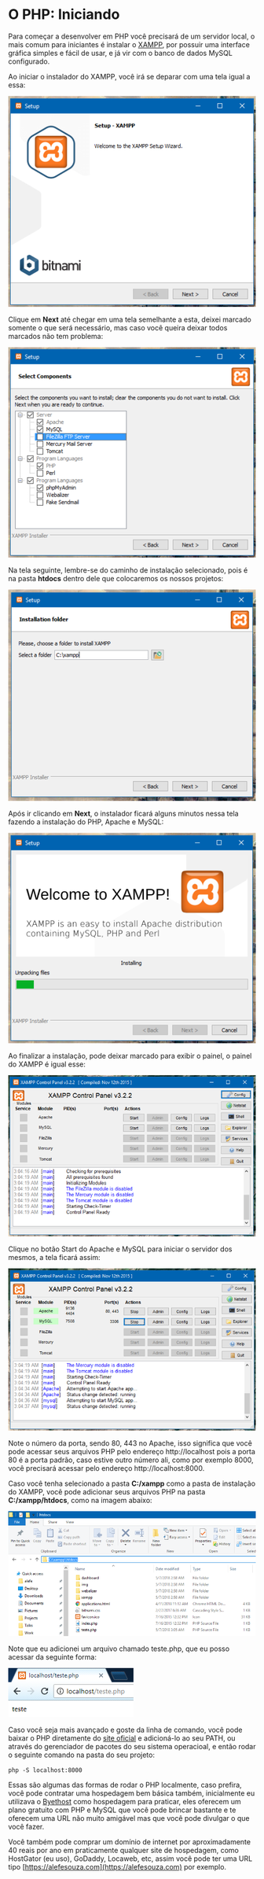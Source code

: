 # O PHP: Iniciando

Para começar a desenvolver em PHP você precisará de um servidor local, o mais comum para iniciantes é instalar o [XAMPP](https://bit.ly/php-xampp), por possuir uma interface gráfica simples e fácil de usar, e já vir com o banco de dados MySQL configurado.

Ao iniciar o instalador do XAMPP, você irá se deparar com uma tela igual a essa:

![Primeira tela da instalação do XAMPP](./assets/getting-started/xampp1.png)

Clique em **Next** até chegar em uma tela semelhante a esta, deixei marcado somente o que será necessário, mas caso você queira deixar todos marcados não tem problema:

![Tela de seleção de componentes do XAMPP](./assets/getting-started/xampp2.png)

Na tela seguinte, lembre-se do caminho de instalação selecionado, pois é na pasta **htdocs** dentro dele que colocaremos os nossos projetos:

![Tela de seleção do caminho de instalação do XAMPP](./assets/getting-started/xampp3.png)

Após ir clicando em **Next**, o instalador ficará alguns minutos nessa tela fazendo a instalação do PHP, Apache e MySQL:

![Tela de instalação do XAMPP](./assets/getting-started/xampp4.png)

Ao finalizar a instalação, pode deixar marcado para exibir o painel, o painel do XAMPP é igual esse:

![Painel do XAMPP](./assets/getting-started/xampp5.png)

Clique no botão Start do Apache e MySQL para iniciar o servidor dos mesmos, a tela ficará assim:

![Painel do XAMPP iniciado](./assets/getting-started/xampp6.png)

Note o número da porta, sendo 80, 443 no Apache, isso significa que você pode acessar seus arquivos PHP pelo endereço http://localhost pois a porta 80 é a porta padrão, caso estive outro número ali, como por exemplo 8000, você precisará acessar pelo endereço http://localhost:8000.

Caso você tenha selecionado a pasta **C:/xampp** como a pasta de instalação do XAMPP, você pode adicionar seus arquivos PHP na pasta **C:/xampp/htdocs**, como na imagem abaixo:

![Pasta de arquivos PHP do XAMPP](./assets/getting-started/xampp7.png)

Note que eu adicionei um arquivo chamado teste.php, que eu posso acessar da seguinte forma:

![Arquivo teste.php sendo acessado](./assets/getting-started/xampp8.png)

Caso você seja mais avançado e goste da linha de comando, você pode baixar o PHP diretamente do [site oficial](http://php.net/downloads.php) e adicioná-lo ao seu PATH, ou através do gerenciador de pacotes do seu sistema operacioal, e então rodar o seguinte comando na pasta do seu projeto:

    php -S localhost:8000

Essas são algumas das formas de rodar o PHP localmente, caso prefira, você pode contratar uma hospedagem bem básica também, inicialmente eu utilizava o [Byethost](https://byet.host) como hospedagem para praticar, eles oferecem um plano gratuito com PHP e MySQL que você pode brincar bastante e te oferecem uma URL não muito amigável mas que você pode divulgar o que você fazer.

Você também pode comprar um domínio de internet por aproximadamente 40 reais por ano em praticamente qualquer site de hospedagem, como HostGator (eu uso), GoDaddy, Locaweb, etc, assim você pode ter uma URL tipo [https://alefesouza.com](https://alefesouza.com) por exemplo.
